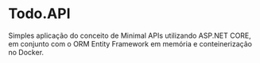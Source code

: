 # Todo.API

Simples aplicação do conceito de Minimal APIs utilizando ASP.NET CORE, em conjunto com o ORM Entity Framework em memória e conteinerização no Docker. 
